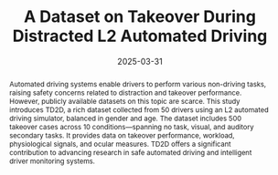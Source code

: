 ---
title: "A Dataset on Takeover During Distracted L2 Automated Driving"
authors: "Jiwoo Hwang, Woohyeok Choi, Jungmin Lee, Woojoo Kim, Jungwook Rhim, Auk Kim"
journal: "Scientific Data"
type: "Journal"
volume: "12"
issue: "1"
page: "539"
date: "2025-03-31"
year: "2025"
doi: ""
abstract: |
  Automated driving systems enable drivers to perform various non-driving tasks, raising safety concerns related to distraction and takeover performance. However, publicly available datasets on this topic are scarce. This study introduces TD2D, a rich dataset collected from 50 drivers using an L2 automated driving simulator, balanced in gender and age. The dataset includes 500 takeover cases across 10 conditions—spanning no task, visual, and auditory secondary tasks. It provides data on takeover performance, workload, physiological signals, and ocular measures. TD2D offers a significant contribution to advancing research in safe automated driving and intelligent driver monitoring systems.
paper: "/paper/A_Dataset_on_Takeover_during_Distracted_L2_Automated_Driving.pdf"
slide: ""
github: "https://github.com/HAI-lab-KNU/TD2D_SupplementaryCodes"
---